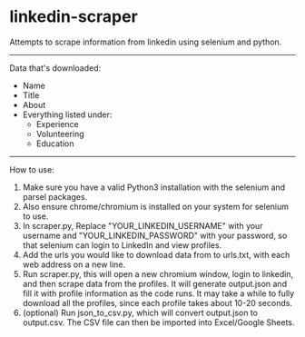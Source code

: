 # linkedin-scraper

Attempts to scrape information from linkedin using selenium and python.

---

Data that's downloaded:

- Name
- Title
- About
- Everything listed under:
    - Experience
    - Volunteering
    - Education

---

How to use:

1. Make sure you have a valid Python3 installation with the selenium and parsel packages.
2. Also ensure chrome/chromium is installed on your system for selenium to use.
3. In scraper.py, Replace "YOUR_LINKEDIN_USERNAME" with your username and "YOUR_LINKEDIN_PASSWORD" with your password,
   so that selenium
   can login to LinkedIn and view profiles.
4. Add the urls you would like to download data from to urls.txt, with each web address on a new line.
5. Run scraper.py, this will open a new chromium window, login to linkedin, and then scrape data from the profiles. It
   will generate output.json and fill it with profile information as the code runs. It may take a while to fully
   download all the profiles, since each profile takes about 10-20 seconds.
6. (optional) Run json_to_csv.py, which will convert output.json to output.csv. The CSV file can then be imported into
   Excel/Google Sheets.